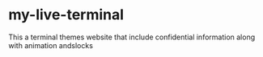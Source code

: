# my-live-terminal
This a terminal themes website that include confidential information along with animation andslocks

